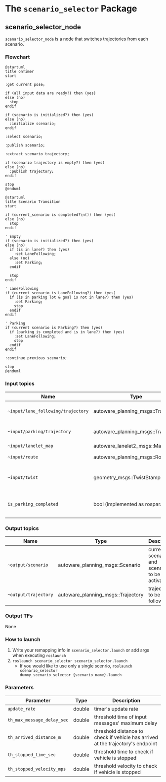 # The `scenario_selector` Package

## scenario_selector_node

`scenario_selector_node` is a node that switches trajectories from each scenario.

### Flowchart

```plantuml
@startuml
title onTimer
start

:get current pose;

if (all input data are ready?) then (yes)
else (no)
  stop
endif

if (scenario is initialized?) then (yes)
else (no)
  :initialize scenario;
endif

:select scenario;

:publish scenario;

:extract scenario trajectory;

if (scenario trajectory is empty?) then (yes)
else (no)
  :publish trajectory;
endif

stop
@enduml
```

```plantuml
@startuml
title Scenario Transition
start

if (current_scenario is completed?\n()) then (yes)
else (no)
  stop
endif

' Empty
if (scenario is initialized?) then (yes)
else (no)
  if (is in lane?) then (yes)
    :set LaneFollowing;
  else (no)
    :set Parking;
  endif

  stop
endif

' LaneFollowing
if (current scenario is LaneFollowing?) then (yes)
  if (is in parking lot & goal is not in lane?) then (yes)
    :set Parking;
    stop
  endif
endif

' Parking
if (current scenario is Parking?) then (yes)
  if (parking is completed and is in lane?) then (yes)
    :set LaneFollowing;
    stop
  endif
endif

:continue previous scenario;

stop
@enduml
```

### Input topics

| Name                               | Type                               | Description                                           |
| ---------------------------------- | ---------------------------------- | ----------------------------------------------------- |
| `~input/lane_following/trajectory` | autoware_planning_msgs::Trajectory | trajectory of LaneFollowing scenario                  |
| `~input/parking/trajectory`        | autoware_planning_msgs::Trajectory | trajectory of Parking scenario                        |
| `~input/lanelet_map`               | autoware_lanelet2_msgs::MapBin     |                                                       |
| `~input/route`                     | autoware_planning_msgs::Route      | route and goal pose                                   |
| `~input/twist`                     | geometry_msgs::TwistStamped        | for checking whether vehicle is stopped               |
| `is_parking_completed`             | bool (implemented as rosparam)     | whether all split trajectory of Parking are published |

### Output topics

| Name                 | Type                               | Description                                    |
| -------------------- | ---------------------------------- | ---------------------------------------------- |
| `~output/scenario`   | autoware_planning_msgs::Scenario   | current scenario and scenarios to be activated |
| `~output/trajectory` | autoware_planning_msgs::Trajectory | trajectory to be followed                      |

### Output TFs

None

### How to launch

1. Write your remapping info in `scenario_selector.launch` or add args when executing `roslaunch`
2. `roslaunch scenario_selector scenario_selector.launch`
   - If you would like to use only a single scenrio, `roslaunch scenario_selector dummy_scenario_selector_{scenario_name}.launch`

### Parameters

| Parameter                  | Type   | Description                                                                     |
| -------------------------- | ------ | ------------------------------------------------------------------------------- |
| `update_rate`              | double | timer's update rate                                                             |
| `th_max_message_delay_sec` | double | threshold time of input messages' maximum delay                                 |
| `th_arrived_distance_m`    | double | threshold distance to check if vehicle has arrived at the trajectory's endpoint |
| `th_stopped_time_sec`      | double | threshold time to check if vehicle is stopped                                   |
| `th_stopped_velocity_mps`  | double | threshold velocity to check if vehicle is stopped                               |

